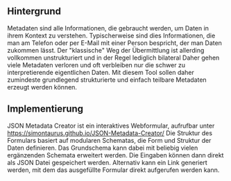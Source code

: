 ## Hintergrund

Metadaten sind alle Informationen, die gebraucht werden, um Daten in ihrem Kontext zu verstehen.
Typischerweise sind dies Informationen, die man am Telefon oder per E-Mail mit einer Person bespricht, der man Daten zukommen lässt.
Der "klassische" Weg der Übermittlung ist allerding vollkommen unstrukturiert und in der Regel lediglich bilateral
Daher gehen viele Metadaten verloren und oft verbleiben nur die schwer zu interpretierende eigentlichen Daten.
Mit diesem Tool sollen daher zumindeste grundlegend strukturierte und einfach teilbare Metadaten erzeugt werden können.

## Implementierung 
JSON Metadata Creator ist ein interaktives Webformular, aufrufbar unter https://simontaurus.github.io/JSON-Metadata-Creator/
Die Struktur des Formulars basiert auf modularen Schematas, die Form und Struktur der Daten definieren.
Das Grundschema kann dabei mit beliebig vielen ergänzenden Schemata erweitert werden.
Die Eingaben können dann direkt als JSON Datei gespeichert werden.
Alternativ kann ein Link generiert werden, mit dem das ausgefüllte Formular direkt aufgerufen werden kann.

